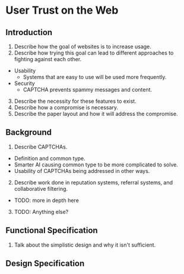 # User Trust on the Web

## Introduction
1. Describe how the goal of websites is to increase usage.
2. Describe how trying this goal can lead to different approaches to fighting against each other.
  * Usability
    * Systems that are easy to use will be used more frequently.
  * Security
    * CAPTCHA prevents spammy messages and content.
3. Describe the necessity for these features to exist.
4. Describe how a compromise is necessary.
5. Describe the paper layout and how it will address the compromise.

## Background
1. Describe CAPTCHAs.
  * Definition and common type.
  * Smarter AI causing common type to be more complicated to solve.
  * Usability of CAPTCHAs being addressed in other ways.
2. Describe work done in reputation systems, referral systems, and collaborative filtering.
  * TODO: more in depth here
3. TODO: Anything else?

## Functional Specification
1. Talk about the simplistic design and why it isn't sufficient.


## Design Specification
